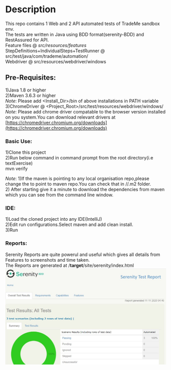 # Description  
This repo contains 1 Web and 2 API automated tests of TradeMe sandbox env.  
The tests are written in Java using BDD format(serenity-BDD) and RestAssured for API.  
Feature files @ *src/resources/features*  
StepDefinitions+IndividualSteps+TestRunner @ src/test/java/com/trademe/automation/  
Webdriver @ src/resources/webdriver/windows  
  
## Pre-Requisites:  
1)Java 1.8 or higher  
2)Maven 3.6.3 or higher  
*Note*: Please add <Install_Dir>/bin of above installations in PATH variable  
3)ChromeDriver @ <Project_Root>/src/test/resources/webdriver/windows/  
*Note*: Please add chrome driver compatable to the browser version installed on you system.You can download relevant drivers at [https://chromedriver.chromium.org/downloads](https://chromedriver.chromium.org/downloads)
  
### Basic Use:  
1)Clone this project  
2)Run below command in command prompt from the root directory(i.e textExercise)    
mvn verify  
  
*Note*: 1)If the maven is pointing to any local organisation repo,please change the to point to maven repo.You can check that in <users>/<User>/.m2 folder.  
        2) After starting give it a minute to download the dependencies from maven which you can see from the command line window.  

### IDE:  
1)Load the cloned project into any IDE(IntelliJ)  
2)Edit run configurations.Select maven and add clean install.  
3)Run 
  
### Reports:
Serenity Reports are quite powerul and useful which gives all details from Features to screenshots and time taken.  
The Reports are generated at <root>/**target**/site/serenity/index.html  
  ![Serenity Reports](https://github.com/raghu19991/textExercise/blob/main/target/site/serenity/example.JPG?raw=true)   
